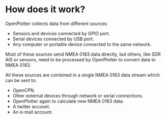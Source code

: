 # How does it work?

OpenPlotter collects data from different sources:

* Sensors and devices connected by GPIO port.
* Serial devices connected by USB port.
* Any computer or portable device connected to the same network.

Most of these sources send NMEA 0183 data directly, but others, like SDR AIS or sensors, need to be processed by OpenPlotter to convert data to NMEA 0183.

All these sources are combined in a single NMEA 0183 data stream which can be sent to:

* OpenCPN.
* Other external devices through network or serial connections.
* OpenPlotter again to calculate new NMEA 0183 data.
* A twitter account.
* An e-mail account.
